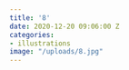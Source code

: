 ```yaml
---
title: '8'
date: 2020-12-20 09:06:00 Z
categories:
- illustrations
image: "/uploads/8.jpg"
---
```


